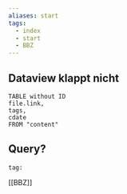 ```yaml
---
aliases: start
tags: 
  - index
  - start
  - BBZ
---
```


## Dataview klappt nicht

```dataview
TABLE without ID
file.link,
tags,
cdate
FROM "content"
```

## Query?

```query
tag: 
```

[[BBZ]]